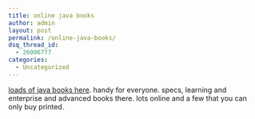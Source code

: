 ```yaml
---
title: online java books
author: admin
layout: post
permalink: /online-java-books/
dsq_thread_id:
  - 26006777
categories:
  - Uncategorized
---
```

[loads of java books here][1]. handy for everyone. specs, learning and enterprise and advanced books there. lots online and a few that you can only buy printed.

 [1]: http://java.sun.com/docs/books/